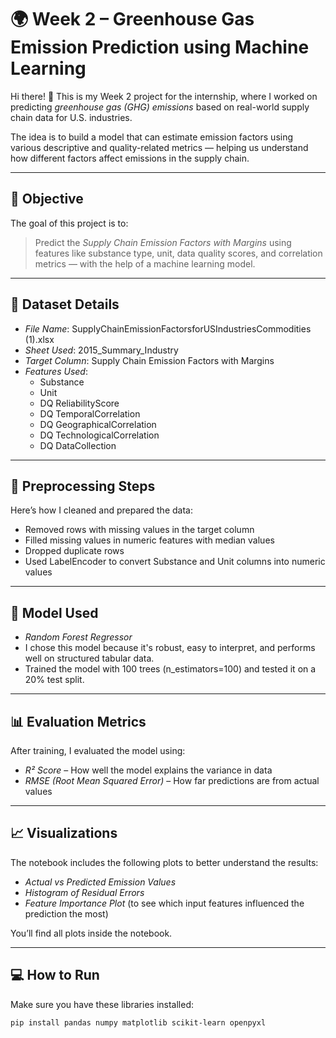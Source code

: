 # 🌍 Week 2 – Greenhouse Gas Emission Prediction using Machine Learning

Hi there! 👋 This is my Week 2 project for the internship, where I worked on predicting *greenhouse gas (GHG) emissions* based on real-world supply chain data for U.S. industries.

The idea is to build a model that can estimate emission factors using various descriptive and quality-related metrics — helping us understand how different factors affect emissions in the supply chain.

---

## 📌 Objective

The goal of this project is to:
> Predict the *Supply Chain Emission Factors with Margins* using features like substance type, unit, data quality scores, and correlation metrics — with the help of a machine learning model.

---

## 📁 Dataset Details

- *File Name*: SupplyChainEmissionFactorsforUSIndustriesCommodities (1).xlsx
- *Sheet Used*: 2015_Summary_Industry
- *Target Column*: Supply Chain Emission Factors with Margins
- *Features Used*:
  - Substance
  - Unit
  - DQ ReliabilityScore
  - DQ TemporalCorrelation
  - DQ GeographicalCorrelation
  - DQ TechnologicalCorrelation
  - DQ DataCollection

---

## 🧹 Preprocessing Steps

Here’s how I cleaned and prepared the data:
- Removed rows with missing values in the target column
- Filled missing values in numeric features with median values
- Dropped duplicate rows
- Used LabelEncoder to convert Substance and Unit columns into numeric values

---

## 🔧 Model Used

- *Random Forest Regressor*
- I chose this model because it's robust, easy to interpret, and performs well on structured tabular data.
- Trained the model with 100 trees (n_estimators=100) and tested it on a 20% test split.

---

## 📊 Evaluation Metrics

After training, I evaluated the model using:

- *R² Score* – How well the model explains the variance in data  
- *RMSE (Root Mean Squared Error)* – How far predictions are from actual values

---

## 📈 Visualizations

The notebook includes the following plots to better understand the results:

- *Actual vs Predicted Emission Values*  
- *Histogram of Residual Errors*  
- *Feature Importance Plot* (to see which input features influenced the prediction the most)

You’ll find all plots inside the notebook.

---

## 💻 How to Run

Make sure you have these libraries installed:

```bash
pip install pandas numpy matplotlib scikit-learn openpyxl
